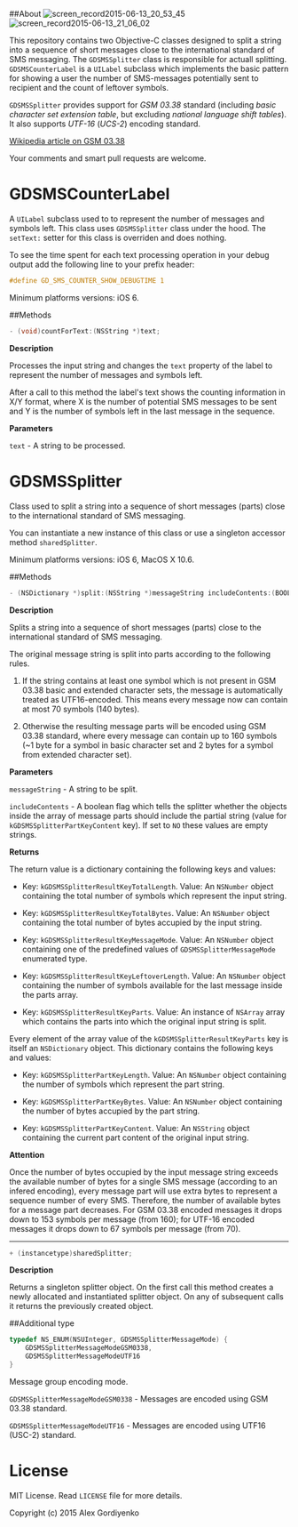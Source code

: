 ##About
![screen_record2015-06-13_20_53_45](https://cloud.githubusercontent.com/assets/3193877/8145397/52ab127e-120f-11e5-8994-36d267d44950.gif) ![screen_record2015-06-13_21_06_02](https://cloud.githubusercontent.com/assets/3193877/8145421/6f418b9c-1210-11e5-9c40-280b3651cef3.gif)

This repository contains two Objective-C classes designed to split a string into a sequence of short messages close to the international standard of SMS messaging. The `GDSMSSplitter` class is responsible for actuall splitting. `GDSMSCounterLabel` is a `UILabel` subclass which implements the basic pattern for showing a user the number of SMS-messages potentially sent to recipient and the count of leftover symbols.

`GDSMSSplitter` provides support for *GSM 03.38* standard (including *basic character set extension table*, but excluding *national language shift tables*). It also supports *UTF-16* (*UCS-2*) encoding standard.

[Wikipedia article on GSM 03.38](http://en.wikipedia.org/wiki/GSM_03.38)

Your comments and smart pull requests are welcome.

# GDSMSCounterLabel

 A `UILabel` subclass used to to represent the number of messages and symbols left. This class uses `GDSMSSplitter` class under the hood. The `setText:` setter for this class is overriden and does nothing.
 
 To see the time spent for each text processing operation in your debug output add the following line to your prefix header:
```objective-c
#define GD_SMS_COUNTER_SHOW_DEBUGTIME 1
```
 Minimum platforms versions: iOS 6.
 
##Methods
 
```objective-c
- (void)countForText:(NSString *)text;
```

**Description**

Processes the input string and changes the `text` property of the label to represent the number of messages and symbols left.

After a call to this method the label's text shows the counting information in X/Y format, where X is the number of potential SMS messages to be sent and Y is the number of symbols left in the last message in the sequence.

**Parameters**

`text` - A string to be processed.

# GDSMSSplitter
Class used to split a string into a sequence of short messages (parts) close to the international standard of SMS messaging.

You can instantiate a new instance of this class or use a singleton accessor method `sharedSplitter`.

Minimum platforms versions: iOS 6, MacOS X 10.6.

##Methods
```objective-c
- (NSDictionary *)split:(NSString *)messageString includeContents:(BOOL)includeContents;
```
**Description**

Splits a string into a sequence of short messages (parts) close to the international standard of SMS messaging.

The original message string is split into parts according to the following rules.
 
 1. If the string contains at least one symbol which is not present in GSM 03.38 basic and extended character sets, the message is automatically treated as UTF16-encoded. This means every message now can contain at most 70 symbols (140 bytes).
 
 2. Otherwise the resulting message parts will be encoded using GSM 03.38 standard, where every message can contain up to 160 symbols (~1 byte for a symbol in basic character set and 2 bytes for a symbol from extended character set).

**Parameters**

`messageString` - A string to be split.

`includeContents` - A boolean flag which tells the splitter whether the objects inside the array of message parts should include the partial string (value for `kGDSMSSplitterPartKeyContent` key). If set to `NO` these values are empty strings.

**Returns**

The return value is a dictionary containing the following keys and values:
 
 - Key: `kGDSMSSplitterResultKeyTotalLength`. Value: An `NSNumber` object containing the total number of symbols which represent the input string.
 
 - Key: `kGDSMSSplitterResultKeyTotalBytes`. Value: An `NSNumber` object containing the total number of bytes accupied by the input string.
 
 - Key: `kGDSMSSplitterResultKeyMessageMode`. Value: An `NSNumber` object containing one of the predefined values of `GDSMSSplitterMessageMode` enumerated type.
 
 - Key: `kGDSMSSplitterResultKeyLeftoverLength`. Value: An `NSNumber` object containing the number of symbols available for the last message inside the parts array.
 
 - Key: `kGDSMSSplitterResultKeyParts`. Value: An instance of `NSArray` array which contains the parts into which the original input string is split.
 

Every element of the array value of the `kGDSMSSplitterResultKeyParts` key is itself an `NSDictionary` object. This dictionary contains the following keys and values:
 
 - Key: `kGDSMSSplitterPartKeyLength`. Value: An `NSNumber` object containing the number of symbols which represent the part string.
 
 - Key: `kGDSMSSplitterPartKeyBytes`. Value: An `NSNumber` object containing the number of bytes accupied by the part string.
 
 - Key: `kGDSMSSplitterPartKeyContent`. Value: An `NSString` object containing the current part content of the original input string.
 
**Attention**

 Once the number of bytes occupied by the input message string exceeds the available number of bytes for a single SMS message (according to an infered encoding), every message part will use extra bytes to represent a sequence number of every SMS. Therefore, the number of available bytes for a message part decreases. For GSM 03.38 encoded messages it drops down to 153 symbols per message (from 160); for UTF-16 encoded messages it drops down to 67 symbols per message (from 70).

---

```objective-c
+ (instancetype)sharedSplitter;
```

**Description**

Returns a singleton splitter object. On the first call this method creates a newly allocated and instantiated splitter object. On any of subsequent calls it returns the previously created object.

##Additional type
```objective-c
typedef NS_ENUM(NSUInteger, GDSMSSplitterMessageMode) {
    GDSMSSplitterMessageModeGSM0338,
    GDSMSSplitterMessageModeUTF16
} 
```

Message group encoding mode.

`GDSMSSplitterMessageModeGSM0338` - Messages are encoded using GSM 03.38 standard.

`GDSMSSplitterMessageModeUTF16` - Messages are encoded using UTF16 (USC-2) standard.

# License
MIT License. Read `LICENSE` file for more details.

Copyright (c) 2015 Alex Gordiyenko
